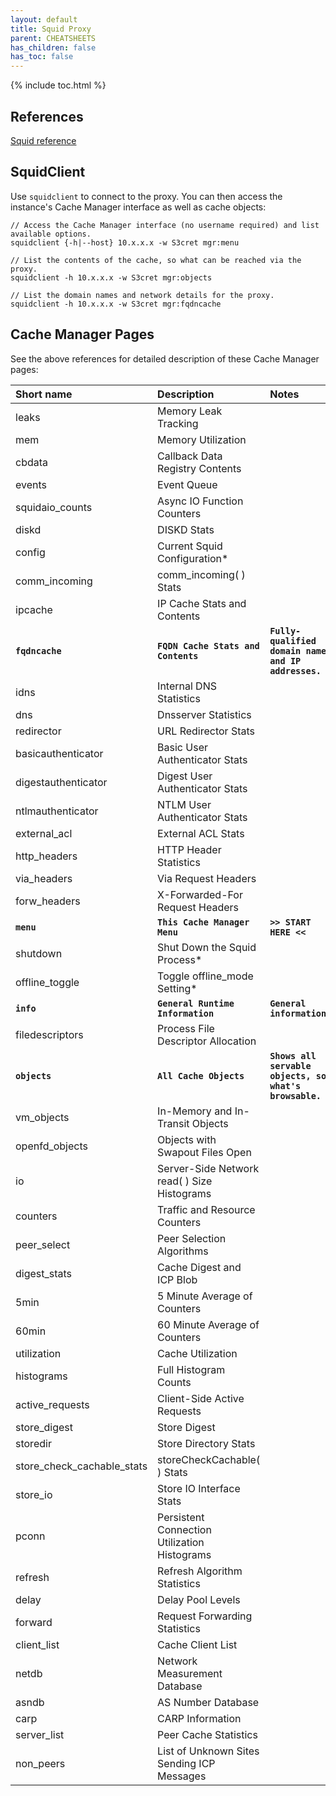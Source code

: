 ```yaml
---
layout: default
title: Squid Proxy
parent: CHEATSHEETS
has_children: false
has_toc: false
---
```


{% include toc.html %}

## References

[Squid reference](http://etutorials.org/Server+Administration/Squid.+The+definitive+guide/Chapter+14.+Monitoring+Squid/14.2+The+Cache+Manager/)

## SquidClient
Use `squidclient` to connect to the proxy. You can then access the instance's Cache Manager interface as well as cache objects:

```
// Access the Cache Manager interface (no username required) and list available options.
squidclient {-h|--host} 10.x.x.x -w S3cret mgr:menu

// List the contents of the cache, so what can be reached via the proxy.
squidclient -h 10.x.x.x -w S3cret mgr:objects

// List the domain names and network details for the proxy.
squidclient -h 10.x.x.x -w S3cret mgr:fqdncache
```

## Cache Manager Pages

See the above references for detailed description of these Cache Manager pages:

|Short name|Description|Notes|
|:---|:---|:---|
|leaks|Memory Leak Tracking||
|mem|Memory Utilization||
|cbdata|Callback Data Registry Contents||
|events|Event Queue||
|squidaio_counts|Async IO Function Counters||
|diskd|DISKD Stats||
|config|Current Squid Configuration*||
|comm_incoming|comm_incoming( ) Stats||
|ipcache|IP Cache Stats and Contents||
|**`fqdncache`**|**`FQDN Cache Stats and Contents`**|**`Fully-qualified domain names and IP addresses.`**|
|idns|Internal DNS Statistics||
|dns|Dnsserver Statistics||
|redirector|URL Redirector Stats||
|basicauthenticator|Basic User Authenticator Stats||
|digestauthenticator|Digest User Authenticator Stats||
|ntlmauthenticator|NTLM User Authenticator Stats||
|external_acl|External ACL Stats||
|http_headers|HTTP Header Statistics||
|via_headers|Via Request Headers||
|forw_headers|X-Forwarded-For Request Headers||
|**`menu`**|**`This Cache Manager Menu`**|**`>> START HERE <<`**|
|shutdown|Shut Down the Squid Process*||
|offline_toggle|Toggle offline_mode Setting*||
|**`info`**|**`General Runtime Information`**|**`General information.`**|
|filedescriptors|Process File Descriptor Allocation||
|**`objects`**|**`All Cache Objects`**|**`Shows all servable objects, so what's browsable.`**|
|vm_objects|In-Memory and In-Transit Objects||
|openfd_objects|Objects with Swapout Files Open||
|io|Server-Side Network read( ) Size Histograms||
|counters|Traffic and Resource Counters||
|peer_select|Peer Selection Algorithms||
|digest_stats|Cache Digest and ICP Blob||
|5min|5 Minute Average of Counters||
|60min|60 Minute Average of Counters||
|utilization|Cache Utilization||
|histograms|Full Histogram Counts||
|active_requests|Client-Side Active Requests||
|store_digest|Store Digest||
|storedir|Store Directory Stats||
|store_check_cachable_stats|storeCheckCachable( ) Stats||
|store_io|Store IO Interface Stats||
|pconn|Persistent Connection Utilization Histograms||
|refresh|Refresh Algorithm Statistics||
|delay|Delay Pool Levels||
|forward|Request Forwarding Statistics||
|client_list|Cache Client List||
|netdb|Network Measurement Database||
|asndb|AS Number Database||
|carp|CARP Information||
|server_list|Peer Cache Statistics||
|non_peers|List of Unknown Sites Sending ICP Messages||